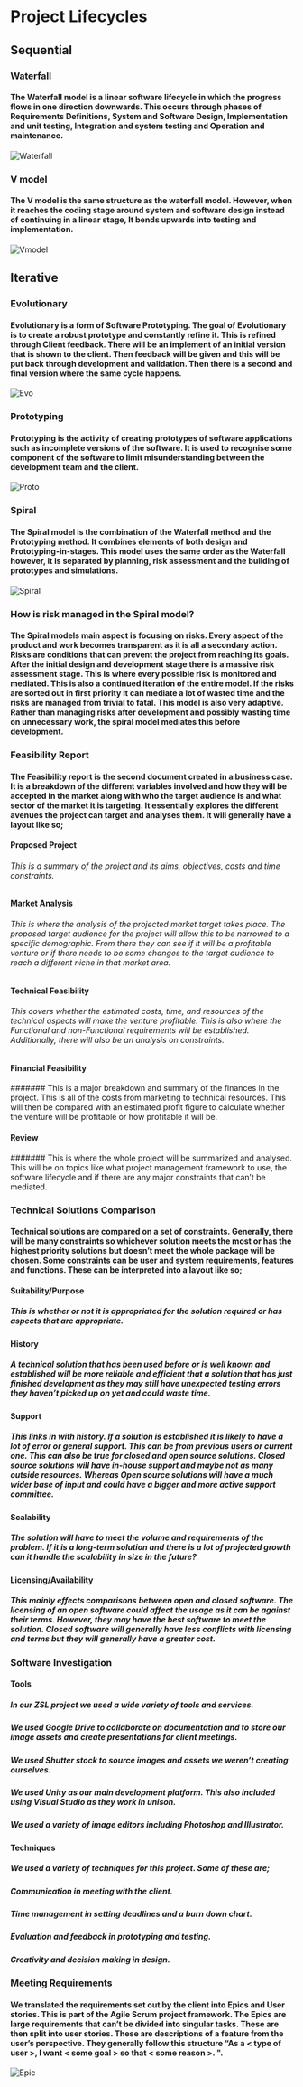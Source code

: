 # Project Lifecycles 

## Sequential

### Waterfall 
#### The Waterfall model is a linear software lifecycle in which the progress flows in one direction downwards. This occurs through phases of Requirements Definitions, System and Software Design, Implementation and unit testing, Integration and system testing and Operation and maintenance. 

![Waterfall]( https://github.com/Oliver-Slape/Software-Development-and-Life-Cycle/blob/master/waterfall.png)

### V model
#### The V model is the same structure as the waterfall model. However, when it reaches the coding stage around system and software design instead of continuing in a linear stage, It bends upwards into testing and implementation. 

![Vmodel]( https://github.com/Oliver-Slape/Software-Development-and-Life-Cycle/blob/master/Vmodel.png)


## Iterative

### Evolutionary 
#### Evolutionary is a form of Software Prototyping. The goal of Evolutionary is to create a robust prototype and constantly refine it. This is refined through Client feedback. There will be an implement of an initial version that is shown to the client. Then feedback will be given and this will be put back through development and validation. Then there is a second and final version where the same cycle happens. 

![Evo]( https://github.com/Oliver-Slape/Software-Development-and-Life-Cycle/blob/master/Evolution.png)

### Prototyping 
#### Prototyping is the activity of creating prototypes of software applications such as incomplete versions of the software. It is used to recognise some component of the software to limit misunderstanding between the development team and the client. 

![Proto]( https://github.com/Oliver-Slape/Software-Development-and-Life-Cycle/blob/master/prototype.png)

### Spiral 
#### The Spiral model is the combination of the Waterfall method and the Prototyping method. It combines elements of both design and Prototyping-in-stages. This model uses the same order as the Waterfall however, it is separated by planning, risk assessment and the building of prototypes and simulations.


![Spiral]( https://github.com/Oliver-Slape/Software-Development-and-Life-Cycle/blob/master/spiral.png)

### How is risk managed in the Spiral model?

#### The Spiral models main aspect is focusing on risks. Every aspect of the product and work becomes transparent as it is all a secondary action. Risks are conditions that can prevent the project from reaching its goals. After the initial design and development stage there is a massive risk assessment stage. This is where every possible risk is monitored and mediated. This is also a continued iteration of the entire model. If the risks are sorted out in first priority it can mediate a lot of wasted time and the risks are managed from trivial to fatal. This model is also very adaptive. Rather than managing risks after development and possibly wasting time on unnecessary work, the spiral model mediates this before development.

### Feasibility Report
#### The Feasibility report is the second document created in a business case. It is a breakdown of the different variables involved and how they will be accepted in the market along with who the target audience is and what sector of the market it is targeting. It essentially explores the different avenues the project can target and analyses them. It will generally have a layout like so;

#### Proposed Project 
###### This is a summary of the project and its aims, objectives, costs and time constraints. 

#### Market Analysis
###### This is where the analysis of the projected market target takes place. The proposed target audience for the project will allow this to be narrowed to a specific demographic. From there they can see if it will be a profitable venture or if there needs to be some changes to the target audience to reach a different niche in that market area. 

#### Technical Feasibility 
###### This covers whether the estimated costs, time, and resources of the technical aspects will make the venture profitable. This is also where the Functional and non-Functional requirements will be established. Additionally, there will also be an analysis on constraints. 

#### Financial Feasibility 
####### This is a major breakdown and summary of the finances in the project. This is all of the costs from marketing to technical resources. This will then be compared with an estimated profit figure to calculate whether the venture will be profitable or how profitable it will be.

#### Review
####### This is where the whole project will be summarized and analysed. This will be on topics like what project management framework to use, the software lifecycle and if there are any major constraints that can’t be mediated.

### Technical Solutions Comparison
#### Technical solutions are compared on a set of constraints. Generally, there will be many constraints so whichever solution meets the most or has the highest priority solutions but doesn’t meet the whole package will be chosen. Some constraints can be user and system requirements, features and functions. These can be interpreted into a layout like so;

#### Suitability/Purpose
##### This is whether or not it is appropriated for the solution required or has aspects that are appropriate.

#### History
##### A technical solution that has been used before or is well known and established will be more reliable and efficient that a solution that has just finished development as they may still have unexpected testing errors they haven’t picked up on yet and could waste time. 

#### Support
##### This links in with history. If a solution is established it is likely to have a lot of error or general support. This can be from previous users or current one. This can also be true for closed and open source solutions. Closed source solutions will have in-house support and maybe not as many outside resources. Whereas Open source solutions will have a much wider base of input and could have a bigger and more active support committee. 

#### Scalability 
##### The solution will have to meet the volume and requirements of the problem. If it is a long-term solution and there is a lot of projected growth can it handle the scalability in size in the future? 

#### Licensing/Availability
##### This mainly effects comparisons between open and closed software. The licensing of an open software could affect the usage as it can be against their terms. However, they may have the best software to meet the solution. Closed software will generally have less conflicts with licensing and terms but they will generally have a greater cost.

### Software Investigation
#### Tools
##### In our ZSL project we used a wide variety of tools and services.  
##### We used Google Drive to collaborate on documentation and to store our image assets and create presentations for client meetings. 
##### We used Shutter stock to source images and assets we weren’t creating ourselves. 
##### We used Unity as our main development platform. This also included using Visual Studio as they work in unison. 
##### We used a variety of image editors including Photoshop and Illustrator. 

#### Techniques
##### We used a variety of techniques for this project. Some of these are; 
##### Communication in meeting with the client. 
##### Time management in setting deadlines and a burn down chart. 
##### Evaluation and feedback in prototyping and testing. 
##### Creativity and decision making in design.

### Meeting Requirements
#### We translated the requirements set out by the client into Epics and User stories. This is part of the Agile Scrum project framework. The Epics are large requirements that can’t be divided into singular tasks. These are then split into user stories. These are descriptions of a feature from the user’s perspective. They generally follow this structure “As a < type of user >, I want < some goal > so that < some reason >. ". 

![Epic]( https://github.com/Oliver-Slape/Software-Development-and-Life-Cycle/blob/master/Epic.png)

